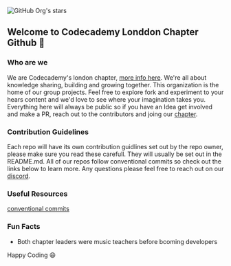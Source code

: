 ![GitHub Org's stars](https://img.shields.io/github/stars/Codecademy-London-Chapter?style=social)

## Welcome to Codecademy Londdon Chapter Github 👋

### Who are we
We are Codecademy's london chapter, [more info here](https://community.codecademy.com/london/). We're all about knowledge sharing, building and growing together. This organization is the home of our group projects. Feel free to explore fork and experiment to your hears content and we'd love to see where your imagination takes you. Everything here will always be public so if you have an Idea get involved and make a PR, reach out to the contributors and joing our [chapter](https://community.codecademy.com/london/).

### Contribution Guidelines
Each repo will have its own contribution guidlines set out by the repo owner, please make sure you read these carefull. They will usually be set out in the README.md. All of our repos follow conventional commits so check out the links below to learn more. Any questions please feel free to reach out on our [discord](https://discord.gg/53QDMe5f).

### Useful Resources
[conventional commits](https://www.conventionalcommits.org/en/v1.0.0/) 

### Fun Facts

- Both chapter leaders were music teachers before bcoming developers

Happy Coding :smile:
